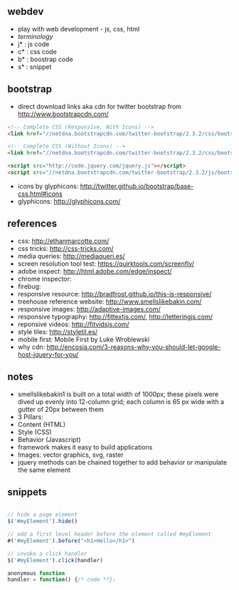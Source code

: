 ## webdev

- play with web development - js, css, html
- *terminology*
 - j* : js code
 - c* : css code
 - b* : boostrap code
 - s* : snippet

## bootstrap

- direct download links aka cdn for twitter bootstrap from http://www.bootstrapcdn.com/

```html
<!-- Complete CSS (Responsive, With Icons) -->
<link href="//netdna.bootstrapcdn.com/twitter-bootstrap/2.3.2/css/bootstrap-combined.min.css" rel="stylesheet">

<!-- Complete CSS (Without Icons) -->
<link href="//netdna.bootstrapcdn.com/twitter-bootstrap/2.3.2/css/bootstrap-combined.no-icons.min.css" rel="stylesheet">

<script src="http://code.jquery.com/jquery.js"></script>
<script src="//netdna.bootstrapcdn.com/twitter-bootstrap/2.3.2/js/bootstrap.min.js"></script>
```

- icons by glyphicons: http://twitter.github.io/bootstrap/base-css.html#icons
- glyphicons: http://glyphicons.com/

## references

- css: http://ethanmarcotte.com/
- css tricks: http://css-tricks.com/
- media queries: http://mediaqueri.es/
- screen resolution tool test: https://quirktools.com/screenfly/
- adobe inspect:  http://html.adobe.com/edge/inspect/
- chrome inspector:
- firebug:
- responsive resource: http://bradfrost.github.io/this-is-responsive/
- treehouse reference website: http://www.smellslikebakin.com/
- responsive images: http://adaptive-images.com/
- responsive typography: http://fittextjs.com/, http://letteringjs.com/
- reponsive videos: http://fitvidsjs.com/
- style tiles: http://styletil.es/
- mobile first: Mobile First by Luke Wroblewski
- why cdn: http://encosia.com/3-reasons-why-you-should-let-google-host-jquery-for-you/

## notes

- smellslikebakin1 is built on a total width of 1000px; these pixels were dived up evenly into 12-column grid; each column is 65 px wide with a gutter of 20px between them
- 3 Pillars:
 - Content (HTML)
 - Style (CSS)
 - Behavior (Javascript)
- framework makes it easy to build applications
- Images: vector graphics, svg, raster
- jquery methods can be chained together to add behavior or manipulate the same element

## snippets

```js

// hide a page element
$('#myElement').hide()

// add a first level header before the element called #myElement
#('#myElement').before("<h1>Hello</h1>")

// invoke a click handler
$('#myElement').click(handler)

anonymous function
handler = function() {/* code *?};

```
